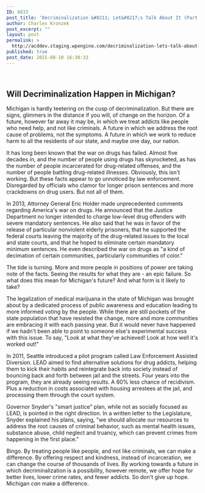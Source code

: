 ```yaml
---
ID: 6833
post_title: 'Decriminalization &#8211; Let&#8217;s Talk About It (Part Five)'
author: Charles Kronzek
post_excerpt: ""
layout: post
permalink: >
  http://acddev.staging.wpengine.com/decriminalization-lets-talk-about-it-part-five.html
published: true
post_date: 2015-08-10 16:30:33
---
```

&nbsp;
<h2>Will Decriminalization Happen in Michigan?</h2>
<span style="font-weight: 400;">Michigan is hardly teetering on the cusp of decriminalization. But there are signs, glimmers in the distance if you will, of change on the horizon. Of a future, however far away it may be, in which we treat addicts like people who need help, and not like criminals. A future in which we address the root cause of problems, not the symptoms. A future in which we work to reduce harm to all the residents of our state, and maybe one day, our nation.</span><!--more-->

<span style="font-weight: 400;">It has long been known that the war on drugs has failed. Almost five decades in, and the number of people using drugs has skyrocketed, as has the number of people incarcerated for drug-related offenses, and the number of people battling drug-related illnesses. Obviously, this isn't working. But these facts appear to go unnoticed by law enforcement. Disregarded by officials who clamor for longer prison sentences and more crackdowns on drug users. But not all of them.</span>

<span style="font-weight: 400;">In 2013, Attorney General Eric Holder made unprecedented comments regarding America's war on drugs. He announced that the Justice Department no longer intended to charge low-level drug offenders with severe mandatory sentences. He also said that he was in favor of the release of particular nonviolent elderly prisoners, that he supported the federal courts leaving the majority of the drug-related issues to the local and state courts, and that he hoped to eliminate certain mandatory minimum sentences. He even described the war on drugs as "a kind of decimation of certain communities, particularly communities of color."</span>

The tide is turning. More and more people in positions of power are taking note of the facts. Seeing the results for what they are - an epic failure. So what does this mean for Michigan's future? And what form is it likely to take?

<span style="font-weight: 400;">The legalization of medical marijuana in the state of Michigan was brought about by a dedicated process of public awareness and education leading to more informed voting by the people. While there are still pockets of the state population that have resisted the change, more and more communities are embracing it with each passing year. But it would never have happened if we hadn't been able to point to someone else's experimental success with this issue. To say, "Look at what they've achieved! Look at how well it's worked out!"</span>

<span style="font-weight: 400;">In 2011, Seattle introduced a pilot program called Law Enforcement Assisted Diversion. LEAD aimed to find alternative solutions for drug addicts, helping them to kick their habits and reintegrate back into society instead of bouncing back and forth between jail and the streets. Four years into the program, they are already seeing results. A 60% less chance of recidivism. Plus a reduction in costs associated with housing arrestees at the jail, and processing them through the court system.</span>

<span style="font-weight: 400;">Governor Snyder's "smart justice" plan, while not as socially focused as LEAD, is pointed in the right direction. In a written letter to the Legislature, Snyder explained his plans, saying, "we should allocate our resources to address the root causes of criminal behavior, such as mental health issues, substance abuse, child neglect and truancy, which can prevent crimes from happening in the first place." </span>

<span style="font-weight: 400;">Bingo. By treating people like people, and not like criminals, we can make a difference. By offering respect and kindness, instead of incarceration, we can change the course of thousands of lives. By working towards a future in which decriminalization is a possibility, however remote, we offer hope for better lives, lower crime rates, and fewer addicts. So don't give up hope. Michigan </span><i><span style="font-weight: 400;">can</span></i><span style="font-weight: 400;"> make a difference.</span>
